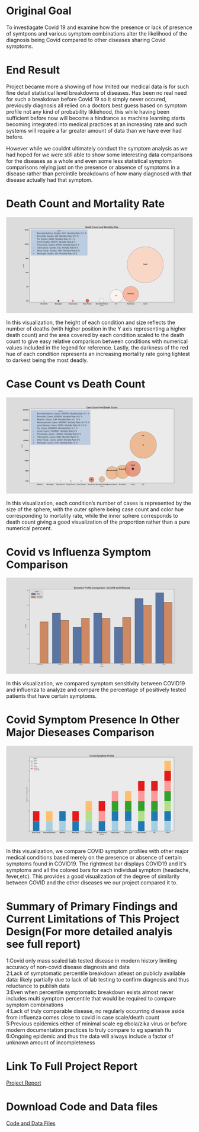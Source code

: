 
# Original Goal
To investiagate Covid 19 and examine how the presence or lack of presence of symtpons and various symptom combinations alter the likelihood of the diagnosis being Covid compared to other diseases sharing Covid symptoms.

# End Result
Project became more a showing of how lmited our medical data is for such fine detail statistical level breakdowns of diseases. Has been no real need for such a breakdown before Covid 19 so it simply never occured, previously diagnosis all relied on a doctors best guess based on symptom profile not any kind of probability likliehood, this while having been sufficient before now will become a hindrance as machine learning starts becoming integrated into medical practices at an increasing rate and such systems will require a far greater amount of data than we have ever had before.

However while we couldnt ultimately conduct the symptom analysis as we had hoped for we were still able to show some interesting data comparisons for the diseases as a whole and even some less statistical symptom comparisons relying just on the presence or absence of symptoms in a disease rather than percintile breakdowns of how many diagnosed with that disease actually had that symptom.

# Death Count and Mortality Rate
![Death Count and Mortality Rate](MortalityRate.png)<br/>

In this visualization, the height of each condition and size reflects the number of deaths (with higher position in the Y axis representing a higher death count) and the area covered by each condition scaled to the death count to give easy relative comparison between conditions with numerical values included in the legend for reference. Lastly, the darkness of the red hue of  each condition represents an increasing mortality rate going lightest to darkest being the most deadly. 


# Case Count vs Death Count
![Case Count vs Death Count](DeathCount.png)<br/>

In this visualization, each condition’s number of cases is represented by the size of the sphere, with the outer sphere being case count and color hue corresponding to mortality rate, while the inner sphere corresponds to death count giving a good visualization of the proportion rather than a pure numerical percent. 

# Covid vs Influenza Symptom Comparison
![Covid vs Influenza Symptom Comparison](CovidProfileSort.png)<br/>

In this visualization, we compared symptom sensitivity between COVID19 and influenza to analyze and compare the percentage of positively tested patients that have certain symptoms.

# Covid Symptom Presence In Other Major Dieseases Comparison
![Covid Symptom Presence In Other Major Dieseases Comparison](Figure_2.png)<br/>

In this visualization, we compare COVID symptom profiles with other major medical conditions based merely on the presence or absence of certain symptoms found in COVID19. The rightmost bar displays COVID19 and it's symptoms and all the colored bars for each individual symptom (headache, fever,etc). This provides a good visualization of the degree of similarity between COVID and the other diseases we our project compared it to. 


# Summary of Primary Findings and Current Limitations of This Project Design(For more detailed analyis see full report)
1:Covid only mass scaled lab tested disease in modern history limiting accuracy of non-covid disease diagnosis and data<br/>
2:Lack of symptomatic percentile breakdown atleast on publicly available data: likely partially due to lack of lab testing to confirm diagnosis and thus reluctance to publish data<br/>
3:Even when percentile symptomatic breakdown exists almost never includes multi symptom percentile that would be required to compare symptom combinations<br/>
4:Lack of truly comparable disease, no regularly occurring disease aside from influenza comes close to covid in case scale/death count<br/>
5:Previous epidemics either of minimal scale eg ebola/zika virus or before modern documentation practices to truly compare to eg spanish flu<br/>
6:Ongoing epidemic and thus the data will always include a factor of unknown amount of incompleteness<br/>

# Link To Full Project Report
[Project Report](Data%20Vis%20Final%20Project%20Report.pdf)<br/>
# Download Code and Data files
[Code and Data Files](CovidSympt.zip)<br/>
